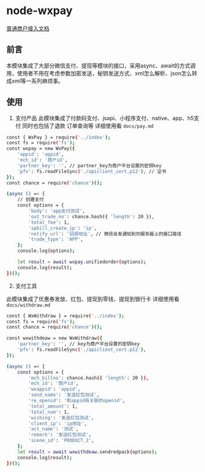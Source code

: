 # node-wxpay

[普通商户接入文档](https://pay.weixin.qq.com/wiki/doc/api/index.html)

## 前言
本模块集成了大部分微信支付、提现等模块的接口，采用async、await的方式调用，使用者不用在考虑参数加密发送，秘钥发送方式、xml怎么解析、json怎么转成xml等一系列麻烦事。 

## 使用
1. 支付产品 
此模块集成了付款码支付、jsapi、小程序支付、native、app、h5支付
同时也包括了退款 订单查询等
详细使用看 `docs/pay.md`

```bash
const { WxPay } = require('../index');
const fs = require('fs');
const wxpay = new WxPay({
    'appid': 'appid',
    'mch_id': '商户id',
    'partner_key': '', // partner_key为商户平台设置的密钥key
    'pfx': fs.readFileSync('./apiclient_cert.p12'), // 证书
});
const chance = require('chance')();

(async () => {
    // 创建支付
    const options = {
        'body': 'app支付测试',
        'out_trade_no': chance.hash({ 'length': 20 }),
        'total_fee': 1,
        'spbill_create_ip': 'ip',
        'notify_url': '回调地址', // 微信会发通知到你服务器上的接口路径
        'trade_type': 'APP',
    };
    console.log(options);

    let result = await wxpay.unifiedorder(options);
    console.log(result);
})();
```

2. 支付工具

此模块集成了优惠券发放、红包、提现到零钱、提现到银行卡
详细使用看 `docs/withdraw.md`
```bash
const { WxWithdraw } = require('../index');
const fs = require('fs');
const chance = require('chance')();

const wxwithdeaw = new WxWithdraw({
    'partner_key': '', // key为商户平台设置的密钥key
    'pfx': fs.readFileSync('./apiclient_cert.p12'),
});

(async () => {
    const options = {
        'mch_billno': chance.hash({ 'length': 20 }),
        'mch_id': '商户id',
        'wxappid': 'appid',
        'send_name': '发送红包测试',
        're_openid': '和appid有关联的openid',
        'total_amount': 1,
        'total_num': 1,
        'wishing': '发送红包测试',
        'client_ip': 'ip地址',
        'act_name': '测试',
        'remark': '发送红包测试',
        'scene_id': 'PRODUCT_2',
    };
    let result = await wxwithdeaw.sendredpack(options);
    console.log(result);
})();
```
